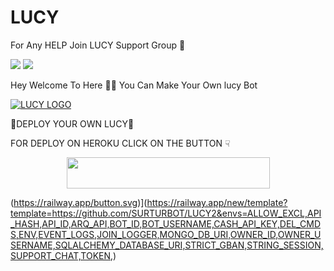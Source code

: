 # LUCY

For Any HELP Join LUCY Support Group 👥

<a href="https://t.me/THANOSOWNER"><img src="https://img.shields.io/badge/Join-Telegram%20Channel-red.svg?logo=Telegram"></a>
<a href="https://t.me/lucyhelp"><img src="https://img.shields.io/badge/Join-Telegram%20Group-blue.svg?logo=telegram"></a>


Hey Welcome To Here 💫💫 You Can Make Your Own lucy Bot


[![LUCY LOGO](https://telegra.ph/file/f846e6a9d9d037b03f2f2.jpg)](https://t.me/LUCY_MANAGER2_BOT )

💞DEPLOY YOUR OWN LUCY💞

FOR DEPLOY ON HEROKU CLICK ON THE BUTTON ☟︎︎︎


<p align="center"><a href="https://heroku.com/deploy?template=https://github.com/mafiarishabh/lucy2">
  <img src="https://img.shields.io/badge/Deploy%20YOUR%20LUCY-black?style=flat&logo=heroku" width="325" height="50.100" /></a></p>



(https://railway.app/button.svg)](https://railway.app/new/template?template=https://github.com/SURTURBOT/LUCY2&envs=ALLOW_EXCL,API_HASH,API_ID,ARQ_API,BOT_ID,BOT_USERNAME,CASH_API_KEY,DEL_CMDS,ENV,EVENT_LOGS,JOIN_LOGGER,MONGO_DB_URI,OWNER_ID,OWNER_USERNAME,SQLALCHEMY_DATABASE_URI,STRICT_GBAN,STRING_SESSION,SUPPORT_CHAT,TOKEN,)
